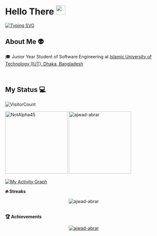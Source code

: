 <h1>Hello There <img src = "https://raw.githubusercontent.com/MartinHeinz/MartinHeinz/master/wave.gif" width = 30px></h1>

[![Typing SVG](https://readme-typing-svg.herokuapp.com?font=Fira+Code&size=18&duration=2000&pause=1000&multiline=true&width=435&lines=An+explorer+at+finding+new+things+❤;Frontend+Backend+Machine+Learning+🤔)](https://git.io/typing-svg)


## About Me 👽

🎓 Junior Year Student of Software Engineering at <a href="https://www.iutoic-dhaka.edu/">Islamic University of Technology (IUT), Dhaka, Bangladesh</a>

<br>

## My Status 💻

![VisitorCount](https://profile-counter.glitch.me/ajwad-abrar/count.svg)

<p><img height="200em" src="https://github-readme-stats.vercel.app/api?username=ajwad-abrar&hide_border=true&count_private=true&show_icons=true&theme=codeSTACKr" alt="NotAlpha45"/>
<img height="200em" src="https://github-readme-stats.vercel.app/api/top-langs?username=ajwad-abrar&show_icons=true&locale=en&layout=compact&hide_border=true&theme=codeSTACKr" alt="ajwad-abrar"/></p>

<p><a href="#"><img alt="My Activity Graph" src="https://activity-graph.herokuapp.com/graph?username=ajwad-abrar&bg_color=0D1117&color=e05397&line=e05397&point=FFFFFF&hide_border=true&" /></a></p>


<summary><b>🔥 Streaks</b></summary>
<p align="center"><img src="https://github-readme-streak-stats.herokuapp.com/?user=ajwad-abrar&theme=black-ice&hide_border=true&stroke=0000&background=0D1117&ring=e05397&fire=e05397&currStreakLabel=e05397" alt="ajwad-abrar" /></p>

<br>
  
<summary><b>🏆 Achievements</b></summary>
<p align="center"> <a href="https://github.com/ajwad-abrar"><img src="https://github-profile-trophy.vercel.app/?username=ajwad-abrar&margin-w=5&theme=radical" alt="ajwad-abrar" /></a> </p>



<!-- <p align="center"><img height="350em" src="https://metrics.lecoq.io/ajwad-abrar?template=classic&base.header=0&base.activity=0&base.community=0&base.repositories=0&base.metadata=0&achievements=1&achievements.threshold=C&achievements.secrets=true&achievements.display=detailed&achievements.limit=0&config.timezone=Asia%2FDhaka" align = "center"/></p> -->
<!-- 
![Metrics](https://metrics.lecoq.io/ajwad-abrar?template=classic&base.header=0&base.activity=0&base.community=0&base.repositories=0&base.metadata=0&achievements=1&achievements.threshold=C&achievements.secrets=true&achievements.display=detailed&achievements.limit=0&config.timezone=Asia%2FDhaka) -->
